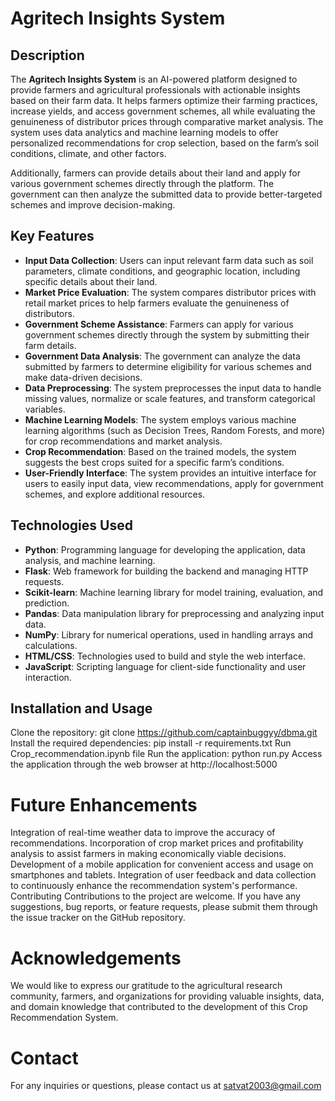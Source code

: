 # Agritech Insights System

## Description
The **Agritech Insights System** is an AI-powered platform designed to provide farmers and agricultural professionals with actionable insights based on their farm data. It helps farmers optimize their farming practices, increase yields, and access government schemes, all while evaluating the genuineness of distributor prices through comparative market analysis. The system uses data analytics and machine learning models to offer personalized recommendations for crop selection, based on the farm’s soil conditions, climate, and other factors.

Additionally, farmers can provide details about their land and apply for various government schemes directly through the platform. The government can then analyze the submitted data to provide better-targeted schemes and improve decision-making.

## Key Features
- **Input Data Collection**: Users can input relevant farm data such as soil parameters, climate conditions, and geographic location, including specific details about their land.
- **Market Price Evaluation**: The system compares distributor prices with retail market prices to help farmers evaluate the genuineness of distributors.
- **Government Scheme Assistance**: Farmers can apply for various government schemes directly through the system by submitting their farm details.
- **Government Data Analysis**: The government can analyze the data submitted by farmers to determine eligibility for various schemes and make data-driven decisions.
- **Data Preprocessing**: The system preprocesses the input data to handle missing values, normalize or scale features, and transform categorical variables.
- **Machine Learning Models**: The system employs various machine learning algorithms (such as Decision Trees, Random Forests, and more) for crop recommendations and market analysis.
- **Crop Recommendation**: Based on the trained models, the system suggests the best crops suited for a specific farm’s conditions.
- **User-Friendly Interface**: The system provides an intuitive interface for users to easily input data, view recommendations, apply for government schemes, and explore additional resources.

## Technologies Used
- **Python**: Programming language for developing the application, data analysis, and machine learning.
- **Flask**: Web framework for building the backend and managing HTTP requests.
- **Scikit-learn**: Machine learning library for model training, evaluation, and prediction.
- **Pandas**: Data manipulation library for preprocessing and analyzing input data.
- **NumPy**: Library for numerical operations, used in handling arrays and calculations.
- **HTML/CSS**: Technologies used to build and style the web interface.
- **JavaScript**: Scripting language for client-side functionality and user interaction.

## Installation and Usage
Clone the repository: git clone https://github.com/captainbuggyy/dbma.git
Install the required dependencies: pip install -r requirements.txt
Run Crop_recommendation.ipynb file
Run the application: python run.py
Access the application through the web browser at http://localhost:5000


# Future Enhancements
Integration of real-time weather data to improve the accuracy of recommendations.
Incorporation of crop market prices and profitability analysis to assist farmers in making economically viable decisions.
Development of a mobile application for convenient access and usage on smartphones and tablets.
Integration of user feedback and data collection to continuously enhance the recommendation system's performance.
Contributing
Contributions to the project are welcome. If you have any suggestions, bug reports, or feature requests, please submit them through the issue tracker on the GitHub repository.



# Acknowledgements
We would like to express our gratitude to the agricultural research community, farmers, and organizations for providing valuable insights, data, and domain knowledge that contributed to the development of this Crop Recommendation System.

# Contact
For any inquiries or questions, please contact us at satvat2003@gmail.com
